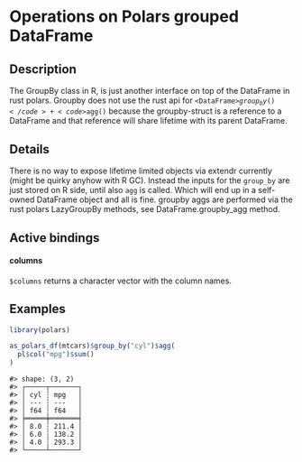 

# Operations on Polars grouped DataFrame

## Description

The GroupBy class in R, is just another interface on top of the
DataFrame in rust polars. Groupby does not use the rust api for
<code>\<DataFrame\>$group_by()</code> + <code>$agg()</code> because the
groupby-struct is a reference to a DataFrame and that reference will
share lifetime with its parent DataFrame.

## Details

There is no way to expose lifetime limited objects via extendr currently
(might be quirky anyhow with R GC). Instead the inputs for the
<code>group_by</code> are just stored on R side, until also
<code>agg</code> is called. Which will end up in a self-owned DataFrame
object and all is fine. groupby aggs are performed via the rust polars
LazyGroupBy methods, see DataFrame.groupby_agg method.

## Active bindings

<h4>
columns
</h4>

<code style="white-space: pre;">$columns</code> returns a character
vector with the column names.

## Examples

``` r
library(polars)

as_polars_df(mtcars)$group_by("cyl")$agg(
  pl$col("mpg")$sum()
)
```

    #> shape: (3, 2)
    #> ┌─────┬───────┐
    #> │ cyl ┆ mpg   │
    #> │ --- ┆ ---   │
    #> │ f64 ┆ f64   │
    #> ╞═════╪═══════╡
    #> │ 8.0 ┆ 211.4 │
    #> │ 6.0 ┆ 138.2 │
    #> │ 4.0 ┆ 293.3 │
    #> └─────┴───────┘
